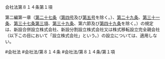 会社法第８１４条第１項

第二編第一章（[第二十七条](会社法＿＿＿＿第２７条)（[第四号](会社法＿＿＿＿第８１４条第１項第４号)及び[第五号](会社法＿＿＿＿第８１４条第１項第５号)を除く。）、[第二十九条](会社法＿＿＿＿第２９条)、[第三十一条](会社法＿＿＿＿第３１条)、[第三十七条第三項](会社法＿＿＿＿第３７条第３項)、[第三十九条](会社法＿＿＿＿第３９条)、第六節及び[第四十九条](会社法＿＿＿＿第４９条)を除く。）の規定は、新設合併設立株式会社、新設分割設立株式会社又は株式移転設立完全親会社（以下この目において「設立株式会社」という。）の設立については、適用しない。

#会社法
#会社法/第８１４条
#会社法/第８１４条/第１項
